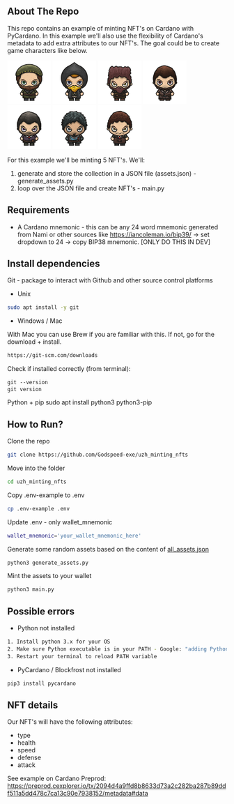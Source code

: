 ## About The Repo

This repo contains an example of minting NFT's on Cardano with PyCardano. In this example we'll also use the flexibility of Cardano's metadata to add extra attributes to our NFT's. The goal could be to create game characters like below.
<p float="left">

<img src="assets/artist.png" alt="Artist" width="100"/>
<img src="assets/astrologer.png" alt="Artist" width="100"/>
<img src="assets/blacksmith.png" alt="Artist" width="100"/>
<img src="assets/citizen.png" alt="Artist" width="100"/>
<img src="assets/herbalist.png" alt="Artist" width="100"/>
<img src="assets/hunter.png" alt="Artist" width="100"/>
<img src="assets/jeweler.png" alt="Artist" width="100"/>
</p>


For this example we'll be minting 5 NFT's. We'll:
1. generate and store the collection in a JSON file (assets.json) - generate_assets.py
2. loop over the JSON file and create NFT's - main.py



## Requirements

- A Cardano mnemonic - this can be any 24 word mnemonic generated from Nami or other sources like https://iancoleman.io/bip39/ -> set dropdown to 24 -> copy BIP38 mnemonic. [ONLY DO THIS IN DEV]

## Install dependencies

Git - package to interact with Github and other source control platforms

- Unix 
```bash
sudo apt install -y git
```
- Windows / Mac

With Mac you can use Brew if you are familiar with this. If not, go for the download + install. 
```bash
https://git-scm.com/downloads
```

Check if installed correctly (from terminal):

    git --version
    git version

Python + pip
    sudo apt install python3 python3-pip



## How to Run?

Clone the repo
```bash
git clone https://github.com/Godspeed-exe/uzh_minting_nfts
```

Move into the folder
```bash
cd uzh_minting_nfts
```
Copy .env-example to .env
```bash
cp .env-example .env
```

Update .env - only wallet_mnemonic
```bash
wallet_mnemonic='your_wallet_mnemonic_here'
```

Generate some random assets based on the content of [all_assets.json](all_assets.json)
```bash
python3 generate_assets.py
```
Mint the assets to your wallet
```bash
python3 main.py
```

## Possible errors

- Python not installed
```bash
1. Install python 3.x for your OS
2. Make sure Python executable is in your PATH - Google: "adding Python to PATH [your OS here]"
3. Restart your terminal to reload PATH variable
```

- PyCardano / Blockfrost not installed
```bash
pip3 install pycardano
```


## NFT details
Our NFT's will have the following attributes: 
- type
- health
- speed
- defense
- attack

See example on Cardano Preprod: https://preprod.cexplorer.io/tx/2094d4a9ffd8b8633d73a2c282ba287b89ddf511a5dd478c7ca13c90e7938152/metadata#data